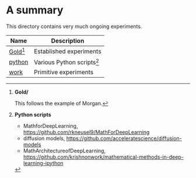 # A summary

This directory contains very much ongoing experiments.

Name | Description
-----|------------------------------------------
[Gold](Gold/)[^gold] | Established experiments
[python](python/) | Various Python scripts[^python]
[work](work/) | Primitive experiments

[^gold]: **Gold/**

    This follows the example of Morgan.

[^python]: **Python scripts**

    - MathforDeepLearning, <https://github.com/rkneusel9/MathForDeepLearning>
    - diffusion models, <https://github.com/acceleratescience/diffusion-models>
    - MathArchitectureofDeepLearning, <https://github.com/krishnonwork/mathematical-methods-in-deep-learning-ipython>

[^url]: **URLs**

    - iris, <https://archive.ics.uci.edu/static/public/53/iris.zip>
    - Land use, <http://weegee.vision.ucmerced.edu/datasets/UCMerced_LandUse.zip>
